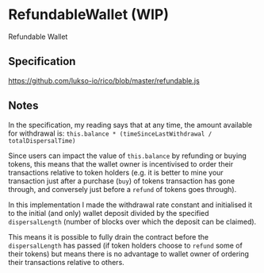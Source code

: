 # RefundableWallet (WIP)
Refundable Wallet

## Specification
https://github.com/lukso-io/rico/blob/master/refundable.js

## Notes

In the specification, my reading says that at any time, the amount available for withdrawal is:
`this.balance * (timeSinceLastWithdrawal / totalDispersalTime)`

Since users can impact the value of `this.balance` by refunding or buying tokens, this means that the wallet owner is incentivised to order their transactions relative to token holders (e.g. it is better to mine your transaction just after a purchase (`buy`) of tokens transaction has gone through, and conversely just before a `refund` of tokens goes through).

In this implementation I made the withdrawal rate constant and initialised it to the initial (and only) wallet deposit divided by the specified `dispersalLength` (number of blocks over which the deposit can be claimed).

This means it is possible to fully drain the contract before the `dispersalLength` has passed (if token holders choose to `refund` some of their tokens) but means there is no advantage to wallet owner of ordering their transactions relative to others.
